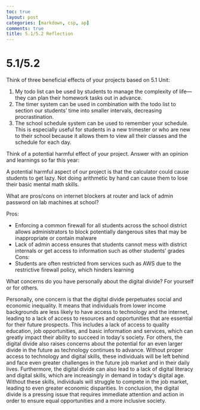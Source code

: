 ```yaml
---
toc: true
layout: post
categories: [markdown, csp, ap]
comments: true
title: 5.1/5.2 Reflection
---
```


# 5.1/5.2

Think of three beneficial effects of your projects based on 5.1 Unit:
1. My todo list can be used by students to manage the complexity of life—they can plan their homework tasks out in advance.
2. The timer system can be used in combination with the todo list to section our students’ time into smaller intervals, decreasing procrastination.
3. The school schedule system can be used to remember your schedule. This is especially useful for students in a new trimester or who are new to their school because it allows them to view all their classes and the schedule for each day. 

Think of a potential harmful effect of your project. Answer with an opinion and learnings so far this year:  

A potential harmful aspect of our project is that the calculator could cause students to get lazy. Not doing arithmetic by hand can cause them to lose their basic mental math skills.

What are pros/cons on internet blockers at router and lack of admin password on lab machines at school? 

Pros:
- Enforcing a common firewall for all students across the school district allows administrators to block potentially dangerous sites that may be inappropriate or contain malware
- Lack of admin access ensures that students cannot mess with district internals or get access to information such as other students’ grades
Cons:
- Students are often restricted from services such as AWS due to the restrictive firewall policy, which hinders learning

What concerns do you have personally about the digital divide? For yourself or for others.

Personally, one concern is that the digital divide perpetuates social and economic inequality. It means that individuals from lower income backgrounds are less likely to have access to technology and the internet, leading to a lack of access to resources and opportunities that are essential for their future prospects. This includes a lack of access to quality education, job opportunities, and basic information and services, which can greatly impact their ability to succeed in today's society. For others, the digital divide also raises concerns about the potential for an even larger divide in the future as technology continues to advance. Without proper access to technology and digital skills, these individuals will be left behind and face even greater challenges in the future job market and in their daily lives. Furthermore, the digital divide can also lead to a lack of digital literacy and digital skills, which are increasingly in demand in today's digital age. Without these skills, individuals will struggle to compete in the job market, leading to even greater economic disparities. In conclusion, the digital divide is a pressing issue that requires immediate attention and action in order to ensure equal opportunities and a more inclusive society.
